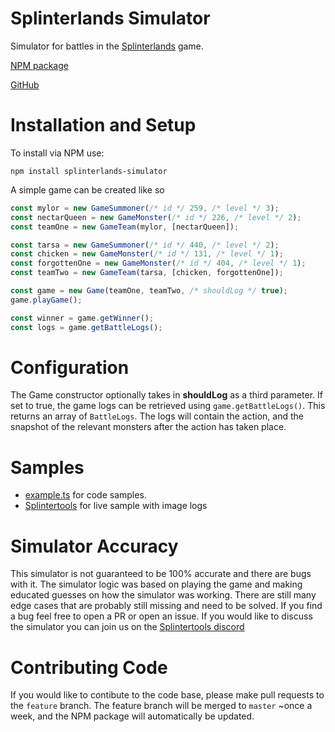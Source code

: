 # Splinterlands Simulator

Simulator for battles in the [Splinterlands](https://splinterlands.com) game.

[NPM package](https://www.npmjs.com/package/splinterlands-simulator)

[GitHub](https://github.com/thechungster/splinterlands-simulator)

# Installation and Setup

To install via NPM use:

`npm install splinterlands-simulator`

A simple game can be created like so

```ts
const mylor = new GameSummoner(/* id */ 259, /* level */ 3);
const nectarQueen = new GameMonster(/* id */ 226, /* level */ 2);
const teamOne = new GameTeam(mylor, [nectarQueen]);

const tarsa = new GameSummoner(/* id */ 440, /* level */ 2);
const chicken = new GameMonster(/* id */ 131, /* level */ 1);
const forgottenOne = new GameMonster(/* id */ 404, /* level */ 1);
const teamTwo = new GameTeam(tarsa, [chicken, forgottenOne]);

const game = new Game(teamOne, teamTwo, /* shouldLog */ true);
game.playGame();

const winner = game.getWinner();
const logs = game.getBattleLogs();
```

# Configuration

The Game constructor optionally takes in **shouldLog** as a third parameter. If set to true, the game logs can be retrieved using `game.getBattleLogs()`. This returns an array of `BattleLogs`. The logs will contain the action, and the snapshot of the relevant monsters after the action has taken place.

# Samples

- [example.ts](/example.ts) for code samples.
- [Splintertools](https://splintertools.io/custom-battle) for live sample with image logs

# Simulator Accuracy

This simulator is not guaranteed to be 100% accurate and there are bugs with it. The simulator logic was based on playing the game and making educated guesses on how the simulator was working. There are still many edge cases that are probably still missing and need to be solved. If you find a bug feel free to open a PR or open an issue. If you would like to discuss the simulator you can join us on the [Splintertools discord](https://discord.com/invite/CHS3dxZmrM)

# Contributing Code

If you would like to contibute to the code base, please make pull requests to the `feature` branch. The feature branch will be merged to `master` ~once a week, and the NPM package will automatically be updated.
